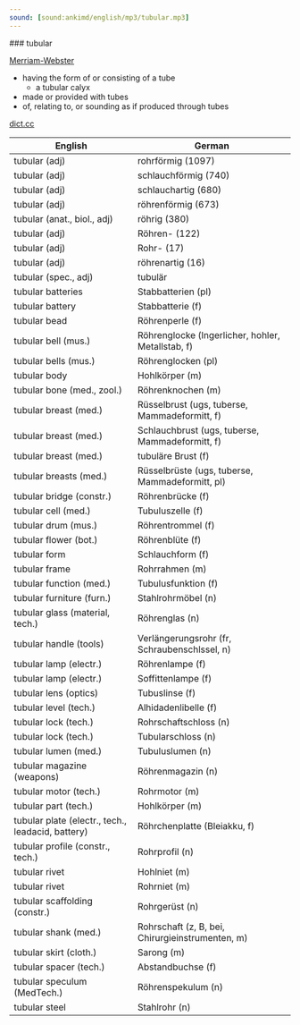 ```yaml
---
sound: [sound:ankimd/english/mp3/tubular.mp3]
---
```


\### tubular

[Merriam-Webster](https://www.merriam-webster.com/dictionary/tubular)

- having the form of or consisting of a tube
    - a tubular calyx
- made or provided with tubes
- of, relating to, or sounding as if produced through tubes

[dict.cc](https://www.dict.cc/tubular)

| English        | German       |
| -------------- | ------------ |
| tubular (adj) | rohrförmig (1097) |
| tubular (adj) | schlauchförmig (740) |
| tubular (adj) | schlauchartig (680) |
| tubular (adj) | röhrenförmig (673) |
| tubular (anat., biol., adj) | röhrig (380) |
| tubular (adj) | Röhren- (122) |
| tubular (adj) | Rohr- (17) |
| tubular (adj) | röhrenartig (16) |
| tubular (spec., adj) | tubulär |
| tubular batteries | Stabbatterien (pl) |
| tubular battery | Stabbatterie (f) |
| tubular bead | Röhrenperle (f) |
| tubular bell (mus.) | Röhrenglocke (lngerlicher, hohler, Metallstab, f) |
| tubular bells (mus.) | Röhrenglocken (pl) |
| tubular body | Hohlkörper (m) |
| tubular bone (med., zool.) | Röhrenknochen (m) |
| tubular breast (med.) | Rüsselbrust (ugs, tuberse, Mammadeformitt, f) |
| tubular breast (med.) | Schlauchbrust (ugs, tuberse, Mammadeformitt, f) |
| tubular breast (med.) | tubuläre Brust (f) |
| tubular breasts (med.) | Rüsselbrüste (ugs, tuberse, Mammadeformitt, pl) |
| tubular bridge (constr.) | Röhrenbrücke (f) |
| tubular cell (med.) | Tubuluszelle (f) |
| tubular drum (mus.) | Röhrentrommel (f) |
| tubular flower (bot.) | Röhrenblüte (f) |
| tubular form | Schlauchform (f) |
| tubular frame | Rohrrahmen (m) |
| tubular function (med.) | Tubulusfunktion (f) |
| tubular furniture (furn.) | Stahlrohrmöbel (n) |
| tubular glass (material, tech.) | Röhrenglas (n) |
| tubular handle (tools) | Verlängerungsrohr (fr, Schraubenschlssel, n) |
| tubular lamp (electr.) | Röhrenlampe (f) |
| tubular lamp (electr.) | Soffittenlampe (f) |
| tubular lens (optics) | Tubuslinse (f) |
| tubular level (tech.) | Alhidadenlibelle (f) |
| tubular lock (tech.) | Rohrschaftschloss (n) |
| tubular lock (tech.) | Tubularschloss (n) |
| tubular lumen (med.) | Tubuluslumen (n) |
| tubular magazine (weapons) | Röhrenmagazin (n) |
| tubular motor (tech.) | Rohrmotor (m) |
| tubular part (tech.) | Hohlkörper (m) |
| tubular plate (electr., tech., leadacid, battery) | Röhrchenplatte (Bleiakku, f) |
| tubular profile (constr., tech.) | Rohrprofil (n) |
| tubular rivet | Hohlniet (m) |
| tubular rivet | Rohrniet (m) |
| tubular scaffolding (constr.) | Rohrgerüst (n) |
| tubular shank (med.) | Rohrschaft (z, B, bei, Chirurgieinstrumenten, m) |
| tubular skirt (cloth.) | Sarong (m) |
| tubular spacer (tech.) | Abstandbuchse (f) |
| tubular speculum (MedTech.) | Röhrenspekulum (n) |
| tubular steel | Stahlrohr (n) |
